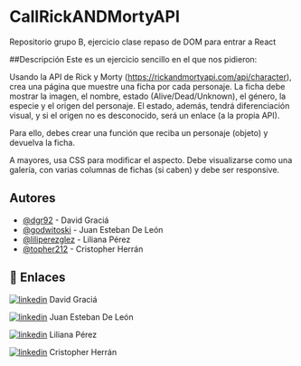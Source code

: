 # CallRickANDMortyAPI

Repositorio grupo B, ejercicio clase repaso de DOM para entrar a React

##Descripción
Este es un ejercicio sencillo en el que nos pidieron:

Usando la API de Rick y Morty (https://rickandmortyapi.com/api/character), crea una página que muestre una ficha por cada personaje.
La ficha debe mostrar la imagen, el nombre, estado (Alive/Dead/Unknown), el género, la especie y el origen del personaje. El estado, además, tendrá diferenciación visual, y si el origen no es desconocido, será un enlace (a la propia API).

Para ello, debes crear una función que reciba un personaje (objeto) y devuelva la ficha.

A mayores, usa CSS para modificar el aspecto. Debe visualizarse como una galería, con varias columnas de fichas (si caben) y debe ser responsive.


## Autores

- [@dgr92](https://github.com/dgr92) - David Graciá
- [@godwitoski](https://github.com/godwitoski) - Juan Esteban De León
- [@liliperezglez](https://github.com/liliperezglez) - Liliana Pérez
- [@topher212](https://github.com/topher212) - Cristopher Herrán

## 🔗 Enlaces

[![linkedin](https://img.shields.io/badge/linkedin-0A66C2?style=for-the-badge&logo=linkedin&logoColor=white)](https://www.linkedin.com/in/david-gr/) David Graciá

[![linkedin](https://img.shields.io/badge/linkedin-0A66C2?style=for-the-badge&logo=linkedin&logoColor=white)](https://www.linkedin.com/in/juanesteban-deleonrosario/) Juan Esteban De León

[![linkedin](https://img.shields.io/badge/linkedin-0A66C2?style=for-the-badge&logo=linkedin&logoColor=white)](https://www.linkedin.com/in/liliana-perez-gonzalez//) Liliana Pérez

[![linkedin](https://img.shields.io/badge/linkedin-0A66C2?style=for-the-badge&logo=linkedin&logoColor=white)](https://www.linkedin.com/in/cristopher-herr%C3%A1n-guerreiro/) Cristopher Herrán
